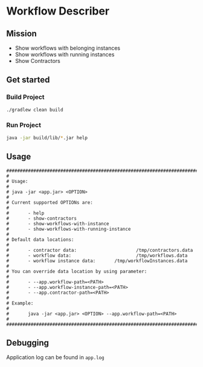 # Workflow Describer

## Mission

* Show workflows with belonging instances
* Show workflows with running instances
* Show Contractors

## Get started

### Build Project
```bash
./gradlew clean build 
```

### Run Project
```bash
java -jar build/lib/*.jar help
```

## Usage

```
#######################################################################################
# 
# Usage:
# 
# java -jar <app.jar> <OPTION>
# 
# Current supported OPTIONs are:
# 
#       - help
#       - show-contractors
#       - show-workflows-with-instance
#       - show-workflows-with-running-instance
# 
# Default data locations:
# 
#       - contractor data:                      /tmp/contractors.data
#       - workflow data:                        /tmp/workflows.data
#       - workflow instance data:       /tmp/workflowInstances.data
# 
# You can override data location by using parameter:
# 
#       - --app.workflow-path=<PATH>
#       - --app.workflow-instance-path=<PATH>
#       - --app.contractor-path=<PATH>
# 
# Example:
# 
#       java -jar <app.jar> <OPTION> --app.workflow-path=<PATH>
# 
#######################################################################################

```

## Debugging

Application log can be found in `app.log`
